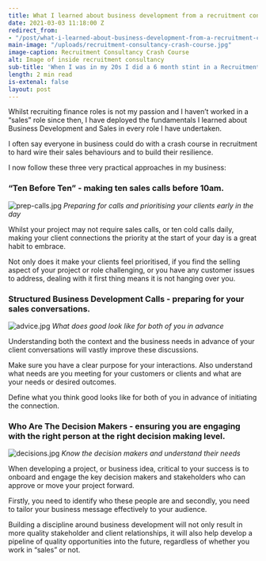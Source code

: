 ```yaml
---
title: What I learned about business development from a recruitment consultancy
date: 2021-03-03 11:18:00 Z
redirect_from:
- "/post/what-i-learned-about-business-development-from-a-recruitment-consultancy"
main-image: "/uploads/recruitment-consultancy-crash-course.jpg"
image-caption: Recruitment Consultancy Crash Course
alt: Image of inside recruitment consultancy
sub-title: 'When I was in my 20s I did a 6 month stint in a Recruitment Agency. '
length: 2 min read
is-extenal: false
layout: post
---
```


Whilst recruiting finance roles is not my passion and I haven’t worked in a “sales” role since then, I have deployed the fundamentals I learned about Business Development and Sales in every role I have undertaken.

I often say everyone in business could do with a crash course in recruitment to hard wire their sales behaviours and to build their resilience.

I now follow these three very practical approaches in my business:

### “Ten Before Ten” - making ten sales calls before 10am.

![prep-calls.jpg](/uploads/prep-calls.jpg)
_Preparing for calls and prioritising your clients early in the day_

Whilst your project may not require sales calls, or ten cold calls daily, making your client connections the priority at the start of your day is a great habit to embrace.

Not only does it make your clients feel prioritised, if you find the selling aspect of your project or role challenging, or you have any customer issues to address, dealing with it first thing means it is not hanging over you.

### Structured Business Development Calls - preparing for your sales conversations.

![advice.jpg](/uploads/advice.jpg)
_What does good look like for both of you in advance_

Understanding both the context and the business needs in advance of your client conversations will vastly improve these discussions.

Make sure you have a clear purpose for your interactions. Also understand what needs are you meeting for your customers or clients and what are your needs or desired outcomes.

Define what you think good looks like for both of you in advance of initiating the connection.

### Who Are The Decision Makers - ensuring you are engaging with the right person at the right decision making level.

![decisions.jpg](/uploads/decisions.jpg)
_Know the decision makers and understand their needs_

When developing a project, or business idea, critical to your success is to onboard and engage the key decision makers and stakeholders who can approve or move your project forward.

Firstly, you need to identify who these people are and secondly, you need to tailor your business message effectively to your audience.

Building a discipline around business development will not only result in more quality stakeholder and client relationships, it will also help develop a pipeline of quality opportunities into the future, regardless of whether you work in “sales” or not.
